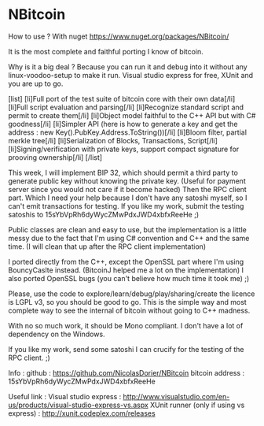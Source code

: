 NBitcoin
=======

How to use ?
With nuget https://www.nuget.org/packages/NBitcoin/

It is the most complete and faithful porting I know of bitcoin.

Why is it a big deal ? Because you can run it and debug into it without any linux-voodoo-setup to make it run.
Visual studio express for free, XUnit and you are up to go.

[list]
[li]Full port of the test suite of bitcoin core with their own data[/li]
[li]Full script evaluation and parsing[/li]
[li]Recognize standard script and permit to create them[/li]
[li]Object model faithful to the C++ API but with C# goodness[/li]
[li]Simpler API (here is how to generate a key and get the address : new Key().PubKey.Address.ToString())[/li]
[li]Bloom filter, partial merkle tree[/li]
[li]Serialization of Blocks, Transactions, Script[/li]
[li]Signing/verification with private keys, support compact signature for prooving ownership[/li]
[/list]

This week, I will implement BIP 32, which should permit a third party to generate public key without knowing the private key. (Useful for payment server since you would not care if it become hacked)
Then the RPC client part. Which I need your help because I don't have any satoshi myself, so I can't emit transactions for testing. If you like my work, submit the testing satoshis to 15sYbVpRh6dyWycZMwPdxJWD4xbfxReeHe ;)

Public classes are clean and easy to use, but the implementation is a little messy due to the fact that I'm using C# convention and C++ and the same time. (I will clean that up after the RPC client implementation)

I ported directly from the C++, except the OpenSSL part where I'm using BouncyCaslte instead. (BitcoinJ helped me a lot on the implementation)
I also ported OpenSSL bugs (you can't believe how much time it took me) ;)

Please, use the code to explore/learn/debug/play/sharing/create the licence is LGPL v3, so you should be good to go.
This is the simple way and most complete way to see the internal of bitcoin without going to C++ madness.

With no so much work, it should be Mono compliant. I don't have a lot of dependency on the Windows.

If you like my work, send some satoshi I can crucify for the testing of the RPC client. ;)

Info :
github : https://github.com/NicolasDorier/NBitcoin
bitcoin address : 15sYbVpRh6dyWycZMwPdxJWD4xbfxReeHe

Useful link :
Visual studio express : http://www.visualstudio.com/en-us/products/visual-studio-express-vs.aspx
XUnit runner (only if using vs express) : http://xunit.codeplex.com/releases